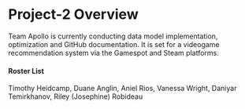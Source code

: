 # Project-2 Overview
Team Apollo is currently conducting data model implementation, optimization and GitHub documentation. It is set for a videogame recommendation system via the Gamespot and Steam platforms.




#### Roster List
Timothy Heidcamp, Duane Anglin, Aniel Rios, Vanessa Wright, Daniyar Temirkhanov, Riley (Josephine) Robideau
